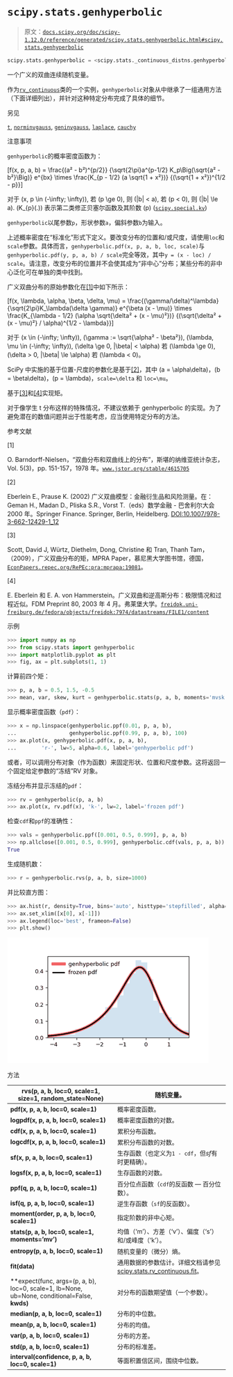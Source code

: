# `scipy.stats.genhyperbolic`

> 原文：[`docs.scipy.org/doc/scipy-1.12.0/reference/generated/scipy.stats.genhyperbolic.html#scipy.stats.genhyperbolic`](https://docs.scipy.org/doc/scipy-1.12.0/reference/generated/scipy.stats.genhyperbolic.html#scipy.stats.genhyperbolic)

```py
scipy.stats.genhyperbolic = <scipy.stats._continuous_distns.genhyperbolic_gen object>
```

一个广义的双曲连续随机变量。

作为[`rv_continuous`](https://docs.scipy.org/doc/scipy-1.12.0/reference/generated/scipy.stats.rv_continuous.html#scipy.stats.rv_continuous)类的一个实例，`genhyperbolic`对象从中继承了一组通用方法（下面详细列出），并针对这种特定分布完成了具体的细节。

另见

[`t`](https://docs.scipy.org/doc/scipy-1.12.0/reference/generated/scipy.stats.t.html#scipy.stats.t), [`norminvgauss`](https://docs.scipy.org/doc/scipy-1.12.0/reference/generated/scipy.stats.norminvgauss.html#scipy.stats.norminvgauss), [`geninvgauss`](https://docs.scipy.org/doc/scipy-1.12.0/reference/generated/scipy.stats.geninvgauss.html#scipy.stats.geninvgauss), [`laplace`](https://docs.scipy.org/doc/scipy-1.12.0/reference/generated/scipy.stats.laplace.html#scipy.stats.laplace), [`cauchy`](https://docs.scipy.org/doc/scipy-1.12.0/reference/generated/scipy.stats.cauchy.html#scipy.stats.cauchy)

注意事项

`genhyperbolic`的概率密度函数为：

\[f(x, p, a, b) = \frac{(a² - b²)^{p/2}} {\sqrt{2\pi}a^{p-1/2} K_p\Big(\sqrt{a² - b²}\Big)} e^{bx} \times \frac{K_{p - 1/2} (a \sqrt{1 + x²})} {(\sqrt{1 + x²})^{1/2 - p}}\]

对于 \(x, p \in (-\infty; \infty)\), 若 \(p \ge 0\), 则 \(|b| < a\), 若 \(p < 0\), 则 \(|b| \le a\). \(K_{p}(.)\) 表示第二类修正贝塞尔函数及其阶数 \(p\) ([`scipy.special.kv`](https://docs.scipy.org/doc/scipy-1.12.0/reference/generated/scipy.special.kv.html#scipy.special.kv))

`genhyperbolic`以尾参数`p`，形状参数`a`，偏斜参数`b`为输入。

上述概率密度在“标准化”形式下定义。要改变分布的位置和/或尺度，请使用`loc`和`scale`参数。具体而言，`genhyperbolic.pdf(x, p, a, b, loc, scale)`与`genhyperbolic.pdf(y, p, a, b) / scale`完全等效，其中`y = (x - loc) / scale`。请注意，改变分布的位置并不会使其成为“非中心”分布；某些分布的非中心泛化可在单独的类中找到。

广义双曲分布的原始参数化在[[1]](#rc28944e415b6-1)中如下所示：

\[f(x, \lambda, \alpha, \beta, \delta, \mu) = \frac{(\gamma/\delta)^\lambda}{\sqrt{2\pi}K_\lambda(\delta \gamma)} e^{\beta (x - \mu)} \times \frac{K_{\lambda - 1/2} (\alpha \sqrt{\delta² + (x - \mu)²})} {(\sqrt{\delta² + (x - \mu)²} / \alpha)^{1/2 - \lambda}}\]

对于 \(x \in (-\infty; \infty)\), \(\gamma := \sqrt{\alpha² - \beta²}\), \(\lambda, \mu \in (-\infty; \infty)\), \(\delta \ge 0, |\beta| < \alpha\) 若 \(\lambda \ge 0\), \(\delta > 0, |\beta| \le \alpha\) 若 \(\lambda < 0\)。

SciPy 中实施的基于位置-尺度的参数化是基于[[2]](#rc28944e415b6-2)，其中 \(a = \alpha\delta\)，\(b = \beta\delta\)，\(p = \lambda\)，`scale=\delta` 和 `loc=\mu`。

基于[[3]](#rc28944e415b6-3)和[[4]](#rc28944e415b6-4)实现矩。

对于像学生 t 分布这样的特殊情况，不建议依赖于 genhyperbolic 的实现。为了避免潜在的数值问题并出于性能考虑，应当使用特定分布的方法。

参考文献

[1]

O. Barndorff-Nielsen，“双曲分布和双曲线上的分布”，斯堪的纳维亚统计杂志，Vol. 5(3)，pp. 151-157，1978 年。[`www.jstor.org/stable/4615705`](https://www.jstor.org/stable/4615705)

[2]

Eberlein E., Prause K. (2002) 广义双曲模型：金融衍生品和风险测量。在：Geman H., Madan D., Pliska S.R., Vorst T.（eds）数学金融 - 巴舍利尔大会 2000 年。Springer Finance. Springer, Berlin, Heidelberg. [DOI:10.1007/978-3-662-12429-1_12](https://doi.org/10.1007/978-3-662-12429-1_12)

[3]

Scott, David J, Würtz, Diethelm, Dong, Christine 和 Tran, Thanh Tam，（2009），广义双曲分布的矩，MPRA Paper，慕尼黑大学图书馆，德国，[`EconPapers.repec.org/RePEc:pra:mprapa:19081`](https://EconPapers.repec.org/RePEc:pra:mprapa:19081)。

[4]

E. Eberlein 和 E. A. von Hammerstein。广义双曲和逆高斯分布：极限情况和过程近似。FDM Preprint 80, 2003 年 4 月。弗莱堡大学。[`freidok.uni-freiburg.de/fedora/objects/freidok:7974/datastreams/FILE1/content`](https://freidok.uni-freiburg.de/fedora/objects/freidok:7974/datastreams/FILE1/content)

示例

```py
>>> import numpy as np
>>> from scipy.stats import genhyperbolic
>>> import matplotlib.pyplot as plt
>>> fig, ax = plt.subplots(1, 1) 
```

计算前四个矩：

```py
>>> p, a, b = 0.5, 1.5, -0.5
>>> mean, var, skew, kurt = genhyperbolic.stats(p, a, b, moments='mvsk') 
```

显示概率密度函数（`pdf`）：

```py
>>> x = np.linspace(genhyperbolic.ppf(0.01, p, a, b),
...                 genhyperbolic.ppf(0.99, p, a, b), 100)
>>> ax.plot(x, genhyperbolic.pdf(x, p, a, b),
...        'r-', lw=5, alpha=0.6, label='genhyperbolic pdf') 
```

或者，可以调用分布对象（作为函数）来固定形状、位置和尺度参数。这将返回一个固定给定参数的“冻结”RV 对象。

冻结分布并显示冻结的`pdf`：

```py
>>> rv = genhyperbolic(p, a, b)
>>> ax.plot(x, rv.pdf(x), 'k-', lw=2, label='frozen pdf') 
```

检查`cdf`和`ppf`的准确性：

```py
>>> vals = genhyperbolic.ppf([0.001, 0.5, 0.999], p, a, b)
>>> np.allclose([0.001, 0.5, 0.999], genhyperbolic.cdf(vals, p, a, b))
True 
```

生成随机数：

```py
>>> r = genhyperbolic.rvs(p, a, b, size=1000) 
```

并比较直方图：

```py
>>> ax.hist(r, density=True, bins='auto', histtype='stepfilled', alpha=0.2)
>>> ax.set_xlim([x[0], x[-1]])
>>> ax.legend(loc='best', frameon=False)
>>> plt.show() 
```

![../../_images/scipy-stats-genhyperbolic-1.png](img/6d5dcf50fbbf7c04b2e8e8760943f781.png)

方法

| **rvs(p, a, b, loc=0, scale=1, size=1, random_state=None)** | 随机变量。 |
| --- | --- |
| **pdf(x, p, a, b, loc=0, scale=1)** | 概率密度函数。 |
| **logpdf(x, p, a, b, loc=0, scale=1)** | 概率密度函数的对数。 |
| **cdf(x, p, a, b, loc=0, scale=1)** | 累积分布函数。 |
| **logcdf(x, p, a, b, loc=0, scale=1)** | 累积分布函数的对数。 |
| **sf(x, p, a, b, loc=0, scale=1)** | 生存函数（也定义为`1 - cdf`，但*sf*有时更精确）。 |
| **logsf(x, p, a, b, loc=0, scale=1)** | 生存函数的对数。 |
| **ppf(q, p, a, b, loc=0, scale=1)** | 百分位点函数（`cdf`的反函数 — 百分位数）。 |
| **isf(q, p, a, b, loc=0, scale=1)** | 逆生存函数（`sf`的反函数）。 |
| **moment(order, p, a, b, loc=0, scale=1)** | 指定阶数的非中心矩。 |
| **stats(p, a, b, loc=0, scale=1, moments=’mv’)** | 均值（‘m’）、方差（‘v’）、偏度（‘s’）和/或峰度（‘k’）。 |
| **entropy(p, a, b, loc=0, scale=1)** | 随机变量的（微分）熵。 |
| **fit(data)** | 通用数据的参数估计。详细文档请参见 [scipy.stats.rv_continuous.fit](https://docs.scipy.org/doc/scipy/reference/generated/scipy.stats.rv_continuous.fit.html#scipy.stats.rv_continuous.fit)。 |
| **expect(func, args=(p, a, b), loc=0, scale=1, lb=None, ub=None, conditional=False, **kwds)** | 对分布的函数期望值（一个参数）。 |
| **median(p, a, b, loc=0, scale=1)** | 分布的中位数。 |
| **mean(p, a, b, loc=0, scale=1)** | 分布的均值。 |
| **var(p, a, b, loc=0, scale=1)** | 分布的方差。 |
| **std(p, a, b, loc=0, scale=1)** | 分布的标准差。 |
| **interval(confidence, p, a, b, loc=0, scale=1)** | 等面积置信区间，围绕中位数。 |
